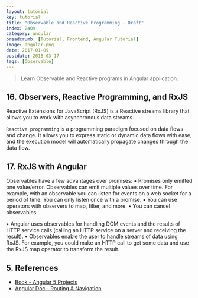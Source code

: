 ```yaml
---
layout: tutorial
key: tutorial
title: "Observable and Reactive Programming - Draft"
index: 2409
category: angular
breadcrumb: [Tutorial, Frontend, Angular Tutorial]
image: angular.png
date: 2017-01-09
postdate: 2018-03-17
tags: [Observable]
---
```


> Learn Observable and Reactive programs in Angular application.

## 16. Observers, Reactive Programming, and RxJS
Reactive Extensions for JavaScript (RxJS) is a Reactive streams library that allows you to work with asynchronous data streams.

`Reactive programming` is a programming paradigm focused on data flows and change. It allows you to express static or dynamic data flows with ease, and the execution model will automatically propagate changes through the data flow.

## 17. RxJS with Angular
Observables have a few advantages over promises:
• Promises only emitted one value/error. Observables can emit multiple values over time. For example, with an observable you can listen for events on a web socket for a period of time. You can only listen once with a promise.
• You can use operators with observers to map, filter, and more.
• You can cancel observables.

• Angular uses observables for handling DOM events and the results of HTTP service calls (calling an HTTP service on a server and receiving the result).
• Observables enable the user to handle streams of data using RxJS. For example, you could make an HTTP call to get some data and use the RxJS map operator to transform the result.

## 5. References
* [Book - Angular 5 Projects](https://www.amazon.com/Angular-Projects-Learn-Single-Applications/dp/148423278X)
* [Angular Doc - Routing & Navigation](https://angular.io/guide/router)
